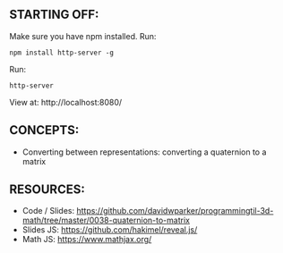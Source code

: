## STARTING OFF:

Make sure you have npm installed.
Run:
```
npm install http-server -g
```

Run:
```
http-server
```

View at: http://localhost:8080/

## CONCEPTS:

* Converting between representations: converting a quaternion to a matrix

## RESOURCES:

* Code / Slides: https://github.com/davidwparker/programmingtil-3d-math/tree/master/0038-quaternion-to-matrix
* Slides JS: https://github.com/hakimel/reveal.js/
* Math JS: https://www.mathjax.org/
